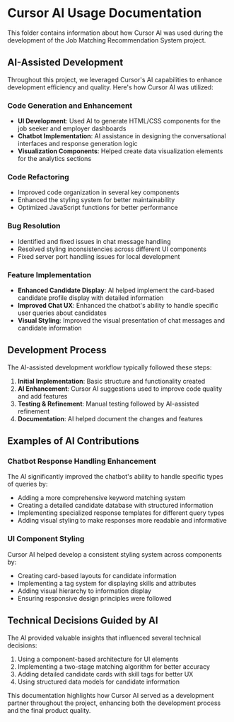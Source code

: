 # Cursor AI Usage Documentation

This folder contains information about how Cursor AI was used during the development of the Job Matching Recommendation System project.

## AI-Assisted Development

Throughout this project, we leveraged Cursor's AI capabilities to enhance development efficiency and quality. Here's how Cursor AI was utilized:

### Code Generation and Enhancement

- **UI Development**: Used AI to generate HTML/CSS components for the job seeker and employer dashboards
- **Chatbot Implementation**: AI assistance in designing the conversational interfaces and response generation logic
- **Visualization Components**: Helped create data visualization elements for the analytics sections

### Code Refactoring

- Improved code organization in several key components
- Enhanced the styling system for better maintainability
- Optimized JavaScript functions for better performance

### Bug Resolution

- Identified and fixed issues in chat message handling
- Resolved styling inconsistencies across different UI components
- Fixed server port handling issues for local development

### Feature Implementation

- **Enhanced Candidate Display**: AI helped implement the card-based candidate profile display with detailed information
- **Improved Chat UX**: Enhanced the chatbot's ability to handle specific user queries about candidates
- **Visual Styling**: Improved the visual presentation of chat messages and candidate information

## Development Process

The AI-assisted development workflow typically followed these steps:

1. **Initial Implementation**: Basic structure and functionality created
2. **AI Enhancement**: Cursor AI suggestions used to improve code quality and add features
3. **Testing & Refinement**: Manual testing followed by AI-assisted refinement
4. **Documentation**: AI helped document the changes and features

## Examples of AI Contributions

### Chatbot Response Handling Enhancement

The AI significantly improved the chatbot's ability to handle specific types of queries by:

- Adding a more comprehensive keyword matching system
- Creating a detailed candidate database with structured information
- Implementing specialized response templates for different query types
- Adding visual styling to make responses more readable and informative

### UI Component Styling

Cursor AI helped develop a consistent styling system across components by:

- Creating card-based layouts for candidate information
- Implementing a tag system for displaying skills and attributes
- Adding visual hierarchy to information display
- Ensuring responsive design principles were followed

## Technical Decisions Guided by AI

The AI provided valuable insights that influenced several technical decisions:

1. Using a component-based architecture for UI elements
2. Implementing a two-stage matching algorithm for better accuracy
3. Adding detailed candidate cards with skill tags for better UX
4. Using structured data models for candidate information

This documentation highlights how Cursor AI served as a development partner throughout the project, enhancing both the development process and the final product quality.
